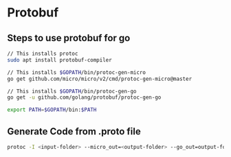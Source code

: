 # Protobuf

## Steps to use protobuf for go

```bash
// This installs protoc
sudo apt install protobuf-compiler

// This installs $GOPATH/bin/protoc-gen-micro
go get github.com/micro/micro/v2/cmd/protoc-gen-micro@master

// This installs $GOPATH/bin/protoc-gen-go
go get -u github.com/golang/protobuf/protoc-gen-go

export PATH=$GOPATH/bin:$PATH
```

## Generate Code from .proto file

```bash
protoc -I <input-folder> --micro_out=<output-folder> --go_out=output-folder>  <proto file name>
```
